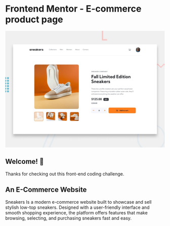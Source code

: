 # Frontend Mentor - E-commerce product page

![Design preview for the E-commerce product page coding challenge](./design/desktop-preview.jpg)

## Welcome! 👋

Thanks for checking out this front-end coding challenge.

## An E-Commerce Website

Sneakers Is a modern e-commerce website built to showcase and sell stylish low-top sneakers. Designed with a user-friendly interface and smooth shopping experience, the platform offers features that make browsing, selecting, and purchasing sneakers fast and easy.
